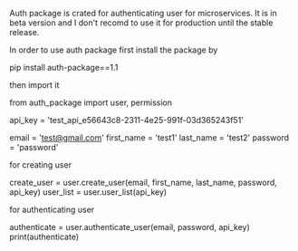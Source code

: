 Auth package is crated for authenticating user for microservices.
It is in beta version and I don't recomd to use it for production until the stable release.

In order to use auth package first install the package by 

pip install auth-package==1.1

then import it 

from auth_package import user, permission

api_key = 'test_api_e56643c8-2311-4e25-991f-03d365243f51'

email = 'test@gmail.com'
first_name = 'test1'
last_name = 'test2'
password = 'password'

for creating user

create_user = user.create_user(email, first_name, last_name, password, api_key)
user_list = user.user_list(api_key)


for authenticating user 

authenticate = user.authenticate_user(email, password, api_key)
print(authenticate)